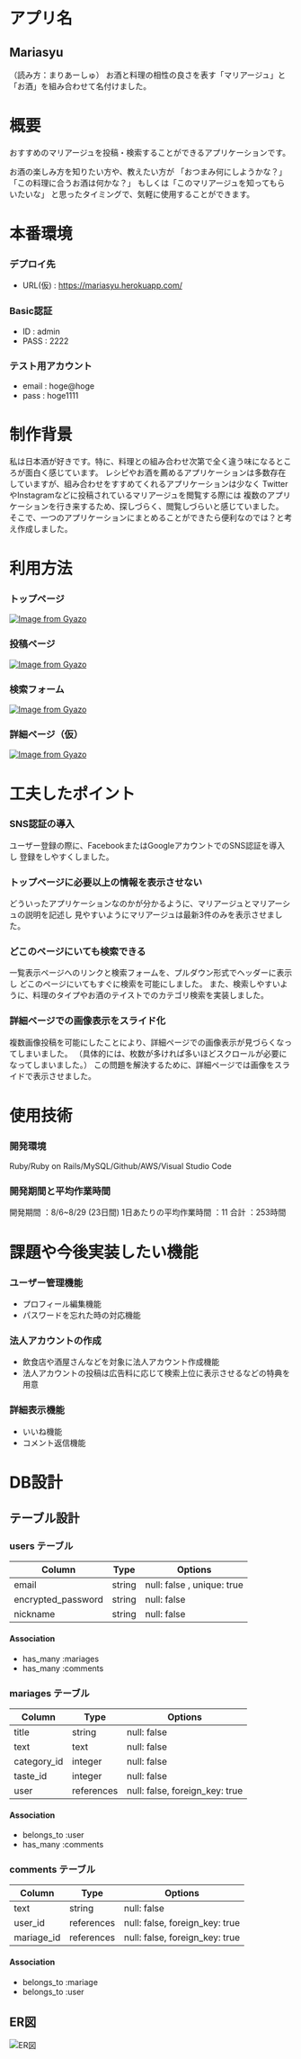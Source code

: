 
# アプリ名
## Mariasyu
（読み方：まりあーしゅ）
お酒と料理の相性の良さを表す「マリアージュ」と「お酒」を組み合わせて名付けました。

# 概要
おすすめのマリアージュを投稿・検索することができるアプリケーションです。

お酒の楽しみ方を知りたい方や、教えたい方が
「おつまみ何にしようかな？」「この料理に合うお酒は何かな？」
もしくは「このマリアージュを知ってもらいたいな」
と思ったタイミングで、気軽に使用することができます。

# 本番環境
### デプロイ先
- URL(仮) : https://mariasyu.herokuapp.com/
### Basic認証
- ID      : admin
- PASS    : 2222
### テスト用アカウント
- email   : hoge@hoge
- pass    : hoge1111

# 制作背景
私は日本酒が好きです。特に、料理との組み合わせ次第で全く違う味になるところが面白く感じています。
レシピやお酒を薦めるアプリケーションは多数存在していますが、組み合わせをすすめてくれるアプリケーションは少なく
TwitterやInstagramなどに投稿されているマリアージュを閲覧する際には
複数のアプリケーションを行き来するため、探しづらく、閲覧しづらいと感じていました。
そこで、一つのアプリケーションにまとめることができたら便利なのでは？と考え作成しました。

# 利用方法
### トップページ
[![Image from Gyazo](https://i.gyazo.com/c3583e1c5e6ba12cb878c6ea7f842e05.gif)](https://gyazo.com/c3583e1c5e6ba12cb878c6ea7f842e05)
### 投稿ページ
[![Image from Gyazo](https://i.gyazo.com/76d5cf25f8744b687e023e38e1a927b6.gif)](https://gyazo.com/76d5cf25f8744b687e023e38e1a927b6)
### 検索フォーム
[![Image from Gyazo](https://i.gyazo.com/5332fbe7d01ea5c85e8cbb5078e24406.gif)](https://gyazo.com/5332fbe7d01ea5c85e8cbb5078e24406)
### 詳細ページ（仮）
[![Image from Gyazo](https://i.gyazo.com/6b6c694ce778db02fbaa4ca557e47b74.gif)](https://gyazo.com/6b6c694ce778db02fbaa4ca557e47b74)

# 工夫したポイント
### SNS認証の導入
ユーザー登録の際に、FacebookまたはGoogleアカウントでのSNS認証を導入し
登録をしやすくしました。
### トップページに必要以上の情報を表示させない
どういったアプリケーションなのかが分かるように、マリアージュとマリアーシュの説明を記述し
見やすいようにマリアージュは最新3件のみを表示させました。
### どこのページにいても検索できる
一覧表示ページへのリンクと検索フォームを、プルダウン形式でヘッダーに表示し
どこのページにいてもすぐに検索を可能にしました。
また、検索しやすいように、料理のタイプやお酒のテイストでのカテゴリ検索を実装しました。
### 詳細ページでの画像表示をスライド化
複数画像投稿を可能にしたことにより、詳細ページでの画像表示が見づらくなってしまいました。
（具体的には、枚数が多ければ多いほどスクロールが必要になってしまいました。）
この問題を解決するために、詳細ページでは画像をスライドで表示させました。

# 使用技術
### 開発環境
Ruby/Ruby on Rails/MySQL/Github/AWS/Visual Studio Code
### 開発期間と平均作業時間
開発期間              ：8/6~8/29 (23日間)
1日あたりの平均作業時間 ：11
合計                 ：253時間

# 課題や今後実装したい機能
### ユーザー管理機能
- プロフィール編集機能
- パスワードを忘れた時の対応機能
### 法人アカウントの作成
- 飲食店や酒屋さんなどを対象に法人アカウント作成機能
- 法人アカウントの投稿は広告料に応じて検索上位に表示させるなどの特典を用意
### 詳細表示機能
- いいね機能
- コメント返信機能

# DB設計
## テーブル設計

### users テーブル

| Column             | Type   | Options                    |
| ------------------ | ------ | -------------------------- |
| email              | string | null: false , unique: true |
| encrypted_password | string | null: false                |
| nickname           | string | null: false                |

#### Association

- has_many :mariages
- has_many :comments

### mariages テーブル

| Column           | Type       | Options                        |
| ---------------- | ---------- | ------------------------------ |
| title            | string     | null: false                    |   
| text             | text       | null: false                    |
| category_id      | integer    | null: false                    |
| taste_id         | integer    | null: false                    |
| user             | references | null: false, foreign_key: true |

#### Association

- belongs_to :user
- has_many :comments

### comments テーブル

| Column       | Type       | Options                        |
| ------------ | ---------- | ------------------------------ |
| text         | string     | null: false                    |
| user_id      | references | null: false, foreign_key: true |
| mariage_id   | references | null: false, foreign_key: true |

#### Association

- belongs_to :mariage
- belongs_to :user 

## ER図
![ER図](https://user-images.githubusercontent.com/87063136/130400874-8bfbf34d-216e-43dc-9a64-0a1b540cf3f4.png)
